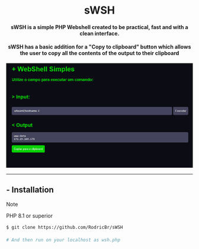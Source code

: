<h1 align="center">sWSH</h2>

<h4 align="center"><strong>sWSH is a simple PHP Webshell created to be practical, fast and with a clean interface.</strong></h4>
<h4 align="center"><strong>sWSH has a basic addition for a "Copy to clipboard" button which allows the user to copy all the contents of the output to their clipboard</strong></h4>

<p align="center">
  <img border="0" src="./.img/wsh-example.png" alt="Example">
</p>

<hr>

## - Installation
> [!NOTE]
>
> PHP 8.1 or superior
```bash
$ git clone https://github.com/RodricBr/sWSH

# And then run on your localhost as wsh.php
```

<br>
